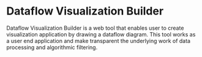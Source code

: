# Dataflow Visualization Builder

Dataflow Visualization Builder is a web tool that enables user to create visualization application by drawing a dataflow diagram.
This tool works as a user end application and make transparent the underlying work of data processing and algorithmic filtering.

